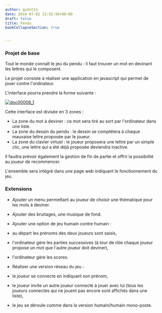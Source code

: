 ```yaml
---
author: qu3nt1n
date: 2016-07-02 13:55:50+00:00
draft: false
title: Pendu
bookCollapseSection: true


---
```


### Projet de base





Tout le monde connaît le jeu du pendu : il faut trouver un mot en devinant les lettres qui le composent.



Le projet consiste à réaliser une application en javascript qui permet de jouer contre l'ordinateur.



L'interface pourra prendre la forme suivante :




[![doc00008_1](/uploads/uploads/2016/07/doc00008_1.jpeg)
](/uploads/uploads/2016/07/doc00008_1.jpeg)




Cette interface est divisée en 3 zones :






* La zone du mot à deviner : ce mot sera tiré au sort par l'ordinateur dans une liste.
* La zone du dessin du pendu : le dessin se complétera à chaque mauvaise lettre proposée par le joueur.
* La zone du clavier virtuel : le joueur proposera une lettre par un simple clic, une lettre qui a été déjà proposée
deviendra inactive. 




Il faudra prévoir également la gestion de fin de partie et offrir la possibilité au joueur de recommencer.



L'ensemble sera intégré dans une page web indiquant le fonctionnement du jeu. 





### Extensions








* Ajouter un menu permettant au joueur de choisir une thématique pour les mots à deviner.
* Ajouter des bruitages, une musique de fond.
* Ajouter une option de jeu humain contre humain :

* au départ les prénoms des deux joueurs sont saisis,
* l'ordinateur gère les parties successives (à tour de rôle chaque joueur propose un mot que l'autre joueur doit deviner),
* l'ordinateur gère les scores.

* Réaliser une version réseau du jeu :

* le joueur se connecte en indiquant son prénom,
* le joueur invite un autre joueur connecté à jouer avec lui (tous les joueurs connectés qui ne jouent pas encore sont affichés dans une liste), 
* le jeu se déroule comme dans la version humain/humain mono-poste.


